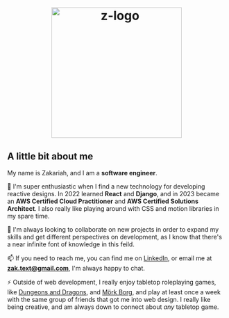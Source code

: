 <h1 align="center">
 <img src="https://user-images.githubusercontent.com/105610124/235956403-688065c9-e753-4f7a-ad35-c150bf5dd655.png" alt="z-logo" width="300" />
</h1.
<br>
  
## A little bit about me

My name is Zakariah, and I am a **software engineer**.

🌱 I'm super enthusiastic when I find a new technology for developing reactive designs. In 2022 learned **React** and **Django**, and in 2023 became an **AWS Certified Cloud Practitioner** and **AWS Certified Solutions Architect**. I also really like playing around with CSS and motion libraries in my spare time.

👯 I'm always looking to collaborate on new projects in order to expand my skills and get different perspectives on development, as I know that there's a near infinite font of knowledge in this feild.

📫 If you need to reach me, you can find me on [LinkedIn](https://www.linkedin.com/in/zakariah-om/), or email me at **zak.text@gmail.com**, I'm always happy to chat.

⚡ Outside of web development, I really enjoy tabletop roleplaying games, like [Dungeons and Dragons](https://dnd.wizards.com/), and [Mörk Borg](https://morkborg.com/), and play at least once a week with the same group of friends that got me into web design. I really like being creative, and am always down to connect about *any* tabletop game.

<!--
 **Rancor38/Rancor38** is a ✨ _special_ ✨ repository because its `README.md` (this file) appears on your GitHub profile.

Here are some ideas to get you started:

- 🔭 I’m currently working on ...
- 🌱 I’m currently learning ...
- 👯 I’m looking to collaborate on ...
- 🤔 I’m looking for help with ...
- 💬 Ask me about ...
- 📫 How to reach me: ...
- 😄 Pronouns: ...
- ⚡ Fun fact: ...
-->
